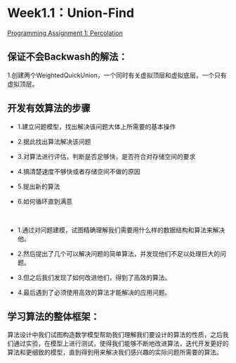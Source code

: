 # Week1.1：Union-Find
[Programming Assignment 1: Percolation](http://coursera.cs.princeton.edu/algs4/assignments/percolation.html)

## 保证不会Backwash的解法：
1.创建两个WeightedQuickUnion，一个同时有关虚拟顶层和虚拟底层，一个只有虚拟顶层。


## 开发有效算法的步骤
- 1.建立问题模型，找出解决该问题大体上所需要的基本操作
- 2.据此找出算法解决该问题
- 3.对算法进行评估，判断是否足够快，是否符合对存储空间的要求
- 4.搞清楚速度不够快或者存储空间不做的原因
- 5.提出新的算法
- 6.如何循环直到满意

  ​

- 1.通过对问题建模，试图精确理解我们需要用什么样的数据结构和算法来解决他。
- 2.然后提出了几个可以解决问题的简单算法，并发现他们不足以处理巨大的问题。
- 3.但之后我们发现了如何改进他们，得到了高效的算法。
- 4.最后遇到了必须使用高效的算法才能解决的应用问题。

## 学习算法的整体框架：
算法设计中我们试图构造数学模型帮助我们理解我们要设计的算法的性质，之后我们通过实验，在模型上进行测试，使得我们能够不断地改进算法，迭代开发更好的算法和更细致的模型，直到得到用来解决我们感兴趣的实际问题所需要的算法。